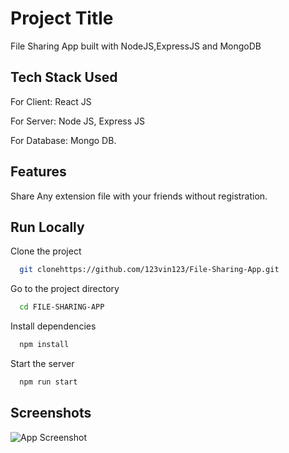 
# Project Title

File Sharing App built with NodeJS,ExpressJS and MongoDB


## Tech Stack Used
For Client: React JS

For Server: Node JS, Express JS

For Database: Mongo DB.

## Features
Share Any extension file with your friends without registration.
## Run Locally

Clone the project

```bash
  git clonehttps://github.com/123vin123/File-Sharing-App.git
```

Go to the project directory

```bash
  cd FILE-SHARING-APP
```

Install dependencies

```bash
  npm install
```

Start the server

```bash
  npm run start
```


## Screenshots

![App Screenshot](https://imgur.com/a/5YQTSND.png)

  
